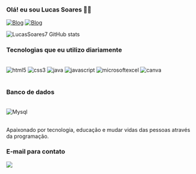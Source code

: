 ### Olá! eu sou Lucas Soares 👋🏻

[![Blog](https://img.shields.io/badge/LinkedIn-0077B5?style=for-the-badge&logo=linkedin&logoColor=white)](https://www.linkedin.com/in/lucasalexandresoares/)
[![Blog](https://img.shields.io/badge/Instagram-E4405F?style=for-the-badge&logo=instagram&logoColor=white)](https://www.instagram.com/lucas_alexandresoares/)

![LucasSoares7 GitHub stats](https://github-readme-stats.vercel.app/api?username=LucasSoares7&show_icons=true&theme=radical)

### Tecnologias que eu utilizo diariamente

<div style ="display inline_block"><br/>
<img align="center" alt="html5" src="https://img.shields.io/badge/HTML5-E34F26?style=for-the-badge&logo=html5&logoColor=white"/>

<img align="center" alt="css3" src="https://img.shields.io/badge/CSS3-1572B6?style=for-the-badge&logo=css3&logoColor=white"/>

<img align="center" alt="java" src="https://img.shields.io/badge/Java-ED8B00?style=for-the-badge&logo=openjdk&logoColor=white"/>

<img align="center" alt="javascript" src="https://img.shields.io/badge/JavaScript-323330?style=for-the-badge&logo=javascript&logoColor=F7DF1E"/>

<img align="center" alt="microsoftexcel" src="https://img.shields.io/badge/Microsoft_Excel-217346?style=for-the-badge&logo=microsoft-excel&logoColor=white"/>

<img align="center" alt="canva" src="https://img.shields.io/badge/Canva-%2300C4CC.svg?&style=for-the-badge&logo=Canva&logoColor=white"/>

</div><br/>

### Banco de dados

<div style="display inline_block"><br/>
<img align="center" alt="Mysql" src="https://img.shields.io/badge/MySQL-005C84?style=for-the-badge&logo=mysql&logoColor=white"/>
 </div><br/>

Apaixonado por tecnologia, educação e mudar vidas das pessoas através da programação.

### E-mail para contato
<a href = "lucasalexandresoares7@gmail.com"><img src="https://img.shields.io/badge/-Gmail-%23333?style=for-the-badge&logo=gmail&logoColor=white" target="_blank"></a>
